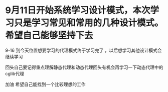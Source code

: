 # 9月11日开始系统学习设计模式，本次学习只是学习常见和常用的几种设计模式。希望自己能够坚持下去



9-16 到今天位置想要学习的代理模式终于学习完了 ，以后想学习其他设计模式会继续学习

回头自己要记得重点理解静态代理和动态代理回头有机会再学习一下动态代理中的cglib代理

加油 希望自己能找到一个比较理想的工作